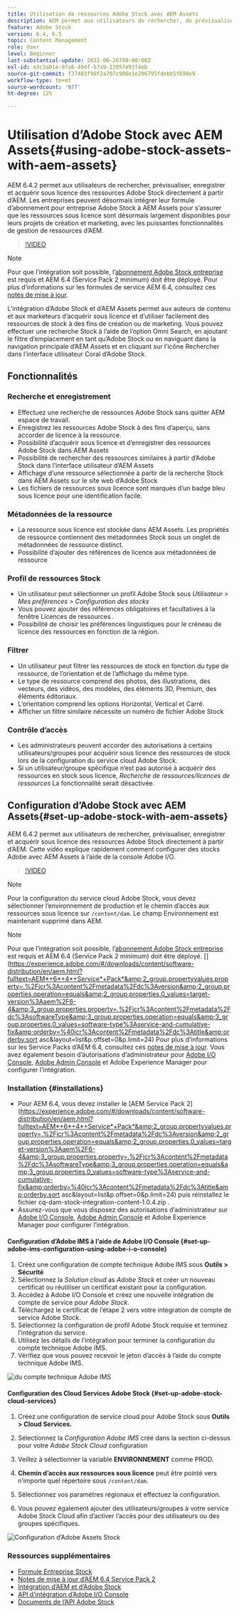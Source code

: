 ```yaml
---
title: Utilisation de ressources Adobe Stock avec AEM Assets
description: AEM permet aux utilisateurs de rechercher, de prévisualiser, d’enregistrer et d’acquérir sous licence des ressources Adobe Stock directement à partir d’AEM. Les entreprises peuvent désormais intégrer leur formule d’abonnement pour entreprise Adobe Stock à AEM Assets pour s’assurer que les ressources sous licence sont désormais largement disponibles pour leurs projets de création et marketing, avec les puissantes fonctionnalités de gestion de ressources d’AEM.
feature: Adobe Stock
version: 6.4, 6.5
topic: Content Management
role: User
level: Beginner
last-substantial-update: 2022-06-26T00:00:00Z
exl-id: a3c3a01e-97a6-494f-b7a9-22057e91f4eb
source-git-commit: f37483f90f2a707c906e1e206795fdebb5f698e9
workflow-type: tm+mt
source-wordcount: '977'
ht-degree: 12%

---
```


# Utilisation d’Adobe Stock avec AEM Assets{#using-adobe-stock-assets-with-aem-assets}

AEM 6.4.2 permet aux utilisateurs de rechercher, prévisualiser, enregistrer et acquérir sous licence des ressources Adobe Stock directement à partir d’AEM. Les entreprises peuvent désormais intégrer leur formule d’abonnement pour entreprise Adobe Stock à AEM Assets pour s’assurer que les ressources sous licence sont désormais largement disponibles pour leurs projets de création et marketing, avec les puissantes fonctionnalités de gestion de ressources d’AEM.

>[!VIDEO](https://video.tv.adobe.com/v/24678/?quality=12&learn=on)

>[!NOTE]
>
>Pour que l’intégration soit possible, l’[abonnement Adobe Stock entreprise](https://landing.adobe.com/en/na/products/creative-cloud/ctir-4625-stock-for-enterprise/index.html) est requis et AEM 6.4 (Service Pack 2 minimum) doit être déployé. Pour plus d’informations sur les formules de service AEM 6.4, consultez ces [notes de mise à jour](https://helpx.adobe.com/fr/experience-manager/6-4/release-notes/sp-release-notes.html).

L’intégration d’Adobe Stock et d’AEM Assets permet aux auteurs de contenu et aux marketeurs d’acquérir sous licence et d’utiliser facilement des ressources de stock à des fins de création ou de marketing. Vous pouvez effectuer une recherche Stock à l’aide de l’option Omni Search, en ajoutant le filtre d’emplacement en tant qu’Adobe Stock ou en naviguant dans la navigation principale d’AEM Assets et en cliquant sur l’icône Rechercher dans l’interface utilisateur Coral d’Adobe Stock.

## Fonctionnalités

### Recherche et enregistrement

* Effectuez une recherche de ressources Adobe Stock sans quitter AEM espace de travail.
* Enregistrez les ressources Adobe Stock à des fins d’aperçu, sans accorder de licence à la ressource.
* Possibilité d’acquérir sous licence et d’enregistrer des ressources Adobe Stock dans AEM Assets
* Possibilité de rechercher des ressources similaires à partir d’Adobe Stock dans l’interface utilisateur d’AEM Assets
* Affichage d’une ressource sélectionnée à partir de la recherche Stock dans AEM Assets sur le site web d’Adobe Stock
* Les fichiers de ressources sous licence sont marqués d’un badge bleu sous licence pour une identification facile.

### Métadonnées de la ressource

* La ressource sous licence est stockée dans AEM Assets. Les propriétés de ressource contiennent des métadonnées Stock sous un onglet de métadonnées de ressource distinct.
* Possibilité d’ajouter des références de licence aux métadonnées de ressource

### Profil de ressources Stock

* Un utilisateur peut sélectionner un profil Adobe Stock sous *Utilisateur > Mes préférences > Configuration des stocks*
* Vous pouvez ajouter des références obligatoires et facultatives à la fenêtre Licences de ressources .
* Possibilité de choisir les préférences linguistiques pour le créneau de licence des ressources en fonction de la région.

### Filtrer

* Un utilisateur peut filtrer les ressources de stock en fonction du type de ressource, de l’orientation et de l’affichage du même type.
* Le type de ressource comprend des photos, des illustrations, des vecteurs, des vidéos, des modèles, des éléments 3D, Premium, des éléments éditoriaux.
* L’orientation comprend les options Horizontal, Vertical et Carré.
* Afficher un filtre similaire nécessite un numéro de fichier Adobe Stock

### Contrôle d’accès

* Les administrateurs peuvent accorder des autorisations à certains utilisateurs/groupes pour acquérir sous licence des ressources de stock lors de la configuration du service cloud Adobe Stock.
* Si un utilisateur/groupe spécifique n’est pas autorisé à acquérir des ressources en stock sous licence, *Recherche de ressources/licences de ressources* La fonctionnalité serait désactivée.

## Configuration d’Adobe Stock avec AEM Assets{#set-up-adobe-stock-with-aem-assets}

AEM 6.4.2 permet aux utilisateurs de rechercher, prévisualiser, enregistrer et acquérir sous licence des ressources Adobe Stock directement à partir d’AEM. Cette vidéo explique rapidement comment configurer des stocks Adobe avec AEM Assets à l’aide de la console Adobe I/O.

>[!VIDEO](https://video.tv.adobe.com/v/25043/?quality=12&learn=on)

>[!NOTE]
>
>Pour la configuration du service cloud Adobe Stock, vous devez sélectionner l’environnement de production et le chemin d’accès aux ressources sous licence sur `/content/dam`. Le champ Environnement est maintenant supprimé dans AEM.

>[!NOTE]
>
>Pour que l’intégration soit possible, l’[abonnement Adobe Stock entreprise](https://landing.adobe.com/en/na/products/creative-cloud/ctir-4625-stock-for-enterprise/index.html) est requis et AEM 6.4 (Service Pack 2 minimum) doit être déployé. [](https://experience.adobe.com/#/downloads/content/software-distribution/en/aem.html?fulltext=AEM*+6*+4*+Service*+Pack*&amp;2_group.propertyvalues.property=.%2Fjcr%3Acontent%2Fmetadata%2Fdc%3Aversion&amp;2_group.properties.operation=equals&amp;2_group.properties.0_values=target-version%3Aaem%2F6-4&amp;3_group.properties.property=.%2Fjcr%3Acontent%2Fmetadata%2Fdc%3AsoftwareType&amp;3_group.properties.operation=equals&amp;3_group.properties.0_values=software-type%3Aservice-and-cumulative-fix&amp;orderby=%40jcr%3Acontent%2Fmetadata%2Fdc%3Atitle&amp;orderby.sort asc&amp;layout=list&amp;p.offset=0&amp;p.limit=24) Pour plus d’informations sur les Service Packs d’AEM 6.4, consultez ces [notes de mise à jour](https://helpx.adobe.com/experience-manager/6-4/release-notes/sp-release-notes.html). Vous avez également besoin d’autorisations d’administrateur pour [Adobe I/O Console](https://console.adobe.io/), [Adobe Admin Console](https://adminconsole.adobe.com/) et Adobe Experience Manager pour configurer l’intégration.

### Installation {#installations}

* Pour AEM 6.4, vous devez installer le [AEM Service Pack 2](https://experience.adobe.com/#/downloads/content/software-distribution/en/aem.html?fulltext=AEM*+6*+4*+Service*+Pack*&amp;2_group.propertyvalues.property=.%2Fjcr%3Acontent%2Fmetadata%2Fdc%3Aversion&amp;2_group.properties.operation=equals&amp;2_group.properties.0_values=target-version%3Aaem%2F6-4&amp;3_group.properties.property=.%2Fjcr%3Acontent%2Fmetadata%2Fdc%3AsoftwareType&amp;3_group.properties.operation=equals&amp;3_group.properties.0_values=software-type%3Aservice-and-cumulative-fix&amp;orderby=%40jcr%3Acontent%2Fmetadata%2Fdc%3Atitle&amp;orderby.sort asc&amp;layout=list&amp;p.offset=0&amp;p.limit=24) puis réinstallez le fichier cq-dam-stock-integration-content-1.0.4.zip .
* Assurez-vous que vous disposez des autorisations d’administrateur sur [Adobe I/O Console](https://console.adobe.io/), [Adobe Admin Console](https://adminconsole.adobe.com/) et Adobe Experience Manager pour configurer l’intégration.

#### Configuration d’Adobe IMS à l’aide de Adobe I/O Console {#set-up-adobe-ims-configuration-using-adobe-i-o-console}

1. Créez une configuration de compte technique Adobe IMS sous **Outils > Sécurité**
2. Sélectionnez la *Solution cloud* as *Adobe Stock* et créer un nouveau certificat ou réutiliser un certificat existant pour la configuration.
3. Accédez à Adobe I/O Console et créez une nouvelle intégration de compte de service pour *Adobe Stock*.
4. Téléchargez le certificat de l’étape 2 vers votre intégration de compte de service Adobe Stock.
5. Sélectionnez la configuration de profil Adobe Stock requise et terminez l’intégration du service.
6. Utilisez les détails de l’intégration pour terminer la configuration du compte technique Adobe IMS.
7. Vérifiez que vous pouvez recevoir le jeton d’accès à l’aide du compte technique Adobe IMS.

![ du compte technique Adobe IMS](assets/screen_shot_2018-10-22at12219pm.png)

#### Configuration des Cloud Services Adobe Stock {#set-up-adobe-stock-cloud-services}

1. Créez une configuration de service cloud pour Adobe Stock sous **Outils > Cloud Services.**
2. Sélectionnez la *Configuration Adobe IMS* créé dans la section ci-dessus pour votre *Adobe Stock Cloud* configuration

3. Veillez à sélectionner la variable **ENVIRONNEMENT** comme PROD.
4. **Chemin d’accès aux ressources sous licence** peut être pointé vers n’importe quel répertoire sous `/content/dam`.
5. Sélectionnez vos paramètres régionaux et effectuez la configuration.
6. Vous pouvez également ajouter des utilisateurs/groupes à votre service Adobe Stock Cloud afin d’activer l’accès pour des utilisateurs ou des groupes spécifiques.

![Configuration d’Adobe Assets Stock](assets/screen_shot_2018-10-22at12425pm.png)

### Ressources supplémentaires

* [Formule Entreprise Stock](https://landing.adobe.com/en/na/products/creative-cloud/ctir-4625-stock-for-enterprise/index.html)
* [Notes de mise à jour d’AEM 6.4 Service Pack 2](https://experienceleague.adobe.com/docs/experience-manager-64/release-notes/sp-release-notes.html?lang=fr)
* [Intégration d’AEM et d’Adobe Stock](https://experienceleague.adobe.com/docs/experience-manager-65/assets/using/aem-assets-adobe-stock.html)
* [API d’intégration d’Adobe I/O Console](https://www.adobe.io/apis/cloudplatform/console/authentication/gettingstarted.html)
* [Documents de l’API Adobe Stock](https://www.adobe.io/apis/creativecloud/stock/docs.html)
